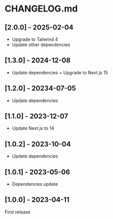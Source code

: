 # CHANGELOG.md

## [2.0.0] - 2025-02-04

- Upgrade to Tailwind 4
- Update other dependencies

## [1.3.0] - 2024-12-08

- Update dependencies + Upgrade to Next.js 15

## [1.2.0] - 20234-07-05

- Update dependencies

## [1.1.0] - 2023-12-07

- Update Next.js to 14

## [1.0.2] - 2023-10-04

- Update dependencies

## [1.0.1] - 2023-05-06

- Dependencies update

## [1.0.0] - 2023-04-11

First release